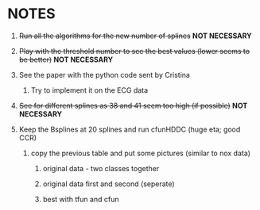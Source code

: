 # **NOTES**

1. ~~Run all the algorithms for the new number of splines~~ **NOT NECESSARY**

2. ~~Play with the threshold number to see the best values (lower seems to be better)~~ **NOT NECESSARY**

3. See the paper with the python code sent by Cristina
   
   1. Try to implement it on the ECG data

4. ~~See for different splines as 38 and 41 seem too high (if possible)~~ **NOT NECESSARY**

5. Keep the Bsplines at 20 splines and run cfunHDDC (huge eta; good CCR)
   
   1. copy the previous table and put some pictures (similar to nox data)
      
      1. original data - two classes together
      
      2. original data first and second (seperate)
      
      3. best with tfun and cfun

    
